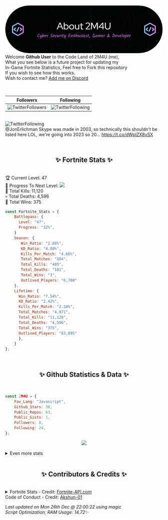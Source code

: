 
  ![Header](./src/github-banner.png)
  <br>
  Welcome **Github User** to the Code Land of 2M4U (me),<br>
  What you see below is a future project for updating my<br>
  In-Game Fortnite Statistics, Feel free to Fork this repository<br>
  If you wish to see how this works.
  <br>
  Wish to contact me? [Add me on Discord](https://tinyurl.com/addmeondiscord)
  <br><br>
  <br>
  
  | Followers  | Following |
  | ---------- |:---------:|
  | ![TwitterFollowers](https://img.shields.io/badge/Twitter%20Followers-90-blue)  | ![TwitterFollowing](https://img.shields.io/badge/Twitter%20Following-290-blue)  |


  <br>![TwitterFollowing](https://img.shields.io/badge/Latest%20Tweet--blue)<br>
  @JonErlichman Skype was made in 2003, so technically this shouldn't be listed here LOL, we're going into 2023 so 20… https://t.co/dWplZX8vSX
   
  <br><h2 align="center"> ✨ Fortnite Stats ✨</h2><br>
  🏆 Current Level: 47<br>
  🎉 Progress To Next Level: ![](https://geps.dev/progress/32)<br>
  🎯 Total Kills: 11,120<br>
  💀 Total Deaths: 4,596<br>
  👑 Total Wins: 375<br>

```js
const Fortnite_Stats = {
    Battlepass: {
      Level: "47",
      Progress: "32%",    
    }
    Season: { 
       Win_Ratio: "2.88%",
       KD_Ratio: "4.80%",
       Kills_Per_Match: "4.66%",
       Total_Matches: "104",
       Total_Kills: "485",
       Total_Deaths: "101",
       Total_Wins: "3",
       Outlived_Players: "6,788"
    },
    Lifetime: {
      Win_Ratio: "7.54%",
      KD_Ratio: "2.42%",
      Kills_Per_Match: "2.24%",
      Total_Matches: "4,971",
      Total_Kills: "11,120",
      Total_Deaths: "4,596",
      Total_Wins: "375",
      Outlived_Players: "83,895"
      },
    }
}; 
```


<br><h2 align="center"> ✨ Github Statistics & Data ✨</h2><br>

```js
const 2M4U = {
    Fav_Lang: "Javascript",
    Github_Stars: 38,
    Public_Repos: 63,
    Public_Gists: 1,
    Followers: 8,
    Following: 24,
}; 
```

<p align="center">
<img src="https://github-readme-streak-stats.herokuapp.com/?user=2M4U&theme=tokyonight">
</p>
<details>
  <summary>
      Even more stats
  </summary>
  <p align="center">
    <img src="https://github-profile-trophy.vercel.app/?username=2M4U&theme=dracula">
    <img src="https://github-readme-stats.vercel.app/api?username=2M4U&theme=tokyonight&count_private=true&show_icons=true&include_all_commits=true">
  </p>
</details>
<br><h2 align="center"> ✨ Contributors & Credits ✨</h2><br>
<details>
  <summary>
      Fortnite Stats - Credit: <a href="https://fortnite-api.com/?utm_source=github.com/2M4U/2M4U">Fortnite-API.com</a><br>
      Code of Conduct - Credit: <a href="https://github.com/Akshun-01">Akshun-01</a>
  </summary>
</details>

<!-- Last updated on Mon Dec 26 2022 22:00:22 GMT+0000 (Coordinated Universal Time) ;-;-->
<i>Last updated on  Mon 26th Dec @ 22:00:22 using magic<br>
Script Optimization; RAM Usage: 14.72</i>✨
